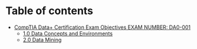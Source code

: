 # Table of contents

* [CompTIA Data+ Certification Exam Objectives EXAM NUMBER: DA0-001](README.md)
  * [1.0 Data Concepts and Environments](readme/1.0-data-concepts-and-environments.md)
  * [2.0 Data Mining](readme/2.0-data-mining.md)
